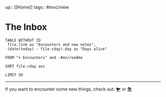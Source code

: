 up:: [[Home]]
tags:: #moc/view 

# The Inbox

``` dataview
TABLE WITHOUT ID
 file.link as "Encounters and new notes",
 (date(today) - file.cday).day as "Days alive"

FROM "+ Encounters" and -#on/readme 

SORT file.cday asc

LIMIT 20
```

---

If you want to encounter some new things, check out: [🐦](https://www.twitter.com) or [📚](https://readwise.io/lyt/)          
